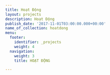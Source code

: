 ```yaml
---
title: Hoạt Động
layout: projects
description: Hoạt Động
publish_date: '2017-11-01T03:00:00.000+00:00'
name_of_collection: hoatdong
menu:
  footer:
    identifier: _projects
    weight: 4
  navigation:
    weight: 3
    title: HOẠT ĐỘNG

---
```

